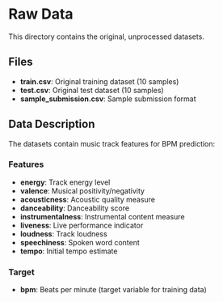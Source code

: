 # Raw Data

This directory contains the original, unprocessed datasets.

## Files

- **train.csv**: Original training dataset (10 samples)
- **test.csv**: Original test dataset (10 samples)  
- **sample_submission.csv**: Sample submission format

## Data Description

The datasets contain music track features for BPM prediction:

### Features
- **energy**: Track energy level
- **valence**: Musical positivity/negativity
- **acousticness**: Acoustic quality measure
- **danceability**: Danceability score
- **instrumentalness**: Instrumental content measure
- **liveness**: Live performance indicator
- **loudness**: Track loudness
- **speechiness**: Spoken word content
- **tempo**: Initial tempo estimate

### Target
- **bpm**: Beats per minute (target variable for training data)

